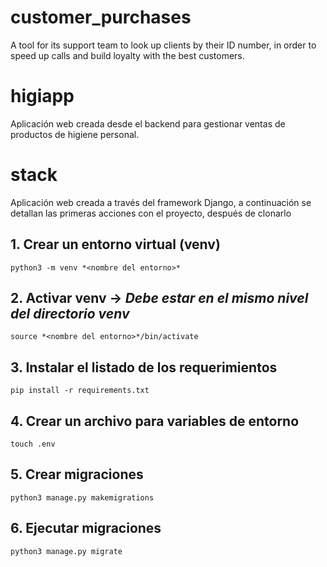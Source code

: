 # customer_purchases
A tool for its support team to look up clients by their ID number, in order to speed up calls and build loyalty with the best customers.
# higiapp
Aplicación web creada desde el backend para gestionar ventas de productos de higiene personal.

# stack
Aplicación web creada a través del framework Django, a continuación se detallan las primeras acciones con el proyecto, después de clonarlo

## 1. Crear un entorno virtual (venv)
    python3 -m venv *<nombre del entorno>* 

## 2. Activar venv -> *Debe estar en el mismo nivel del directorio venv*
    source *<nombre del entorno>*/bin/activate

## 3. Instalar el listado de los requerimientos
    pip install -r requirements.txt

## 4. Crear un archivo para variables de entorno
    touch .env

## 5. Crear migraciones
    python3 manage.py makemigrations

## 6. Ejecutar migraciones
    python3 manage.py migrate



